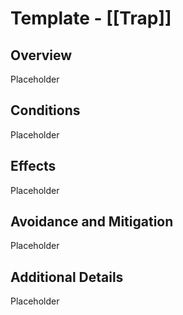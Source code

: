 # Template - [[Trap]] 

## Overview 

Placeholder

## Conditions 

Placeholder

## Effects 

Placeholder

## Avoidance and Mitigation 

Placeholder

## Additional Details 

Placeholder